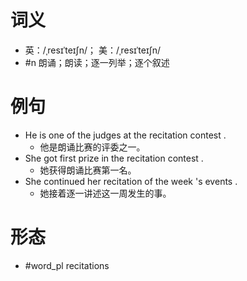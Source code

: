 # 词义
- 英：/ˌresɪˈteɪʃn/； 美：/ˌresɪˈteɪʃn/
- #n 朗诵；朗读；逐一列举；逐个叙述
# 例句
- He is one of the judges at the recitation contest .
	- 他是朗诵比赛的评委之一。
- She got first prize in the recitation contest .
	- 她获得朗诵比赛第一名。
- She continued her recitation of the week 's events .
	- 她接着逐一讲述这一周发生的事。
# 形态
- #word_pl recitations

